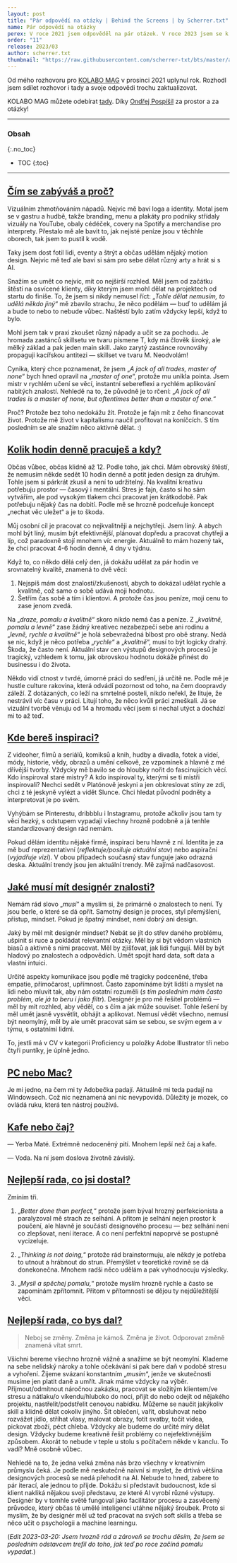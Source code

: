 ```yaml
---
layout: post
title: "Pár odpovědí na otázky | Behind the Screens | by Scherrer.txt"
name: Pár odpovědí na otázky
perex: V roce 2021 jsem odpověděl na pár otázek. V roce 2023 jsem se k nim vrátil a položil si je znova.
order: "11"
release: 2023/03
author: scherrer.txt
thumbnail: "https://raw.githubusercontent.com/scherrer-txt/bts/master/assets/thumbs/bts-11-thumb.png"
---
```


Od mého rozhovoru pro [KOLABO MAG](https://medium.com/@kolabocrew) v prosinci 2021 uplynul rok. Rozhodl jsem sdílet rozhovor i tady a svoje odpovědi trochu zaktualizovat.

KOLABO MAG můžete odebírat [tady](https://kolabo.cz/kolabo-mag). Díky [Ondřej Pospíšil](https://ondrejpospisil.medium.com/) za prostor a za otázky!

---

### Obsah
{:.no_toc}

* TOC
{:toc}

---

## [Čím se zabýváš a proč?](#obsah)
Vizuálním zhmotňováním nápadů. Nejvíc mě baví loga a identity. Motal jsem se v gastru a hudbě, takže branding, menu a plakáty pro podniky střídaly vizuály na YouTube, obaly cédéček, covery na Spotify a merchandise pro interprety. Přestalo mě ale bavit to, jak nejisté peníze jsou v těchhle oborech, tak jsem to pustil k vodě.

Taky jsem dost fotil lidi, eventy a štrýt a občas udělám nějaký motion design. Nejvíc mě teď ale baví si sám pro sebe dělat různý arty a hrát si s AI.

Snažím se umět co nejvíc, mít co nejširší rozhled. Měl jsem od začátku štěstí na osvícené klienty, díky kterým jsem mohl dělat na projektech od startu do finiše. To, že jsem si nikdy nemusel říct: „_Tohle dělat nemusím, to udělá někdo jiný_“ mě zbavilo strachu, že něco podělám — buď to udělám já a bude to nebo to nebude vůbec. Naštěstí bylo zatím vždycky lepší, když to bylo.

Mohl jsem tak v praxi zkoušet různý nápady a učit se za pochodu. Je hromada zastánců skillsetu ve tvaru písmene T, kdy má člověk široký, ale mělký základ a pak jeden main skill. Jako zarytý zastánce rovnováhy propaguji kacířskou antitezi — skillset ve tvaru M. Neodvolám!

Cynika, který chce poznamenat, že jsem „_A jack of all trades, master of none_“ bych hned opravil na „_master of one_“, protože mu unikla pointa. Jsem mistr v rychlém učení se věcí, instantní sebereflexi a rychlém aplikování nabitých znalostí. Nehledě na to, že původně je to rčení: „_A jack of all trades is a master of none, but oftentimes better than a master of one._“

Proč? Protože bez toho nedokážu žít. Protože je fajn mít z čeho financovat život. Protože mě život v kapitalismu naučil profitovat na koníčcích. S tím posledním se ale snažím něco aktivně dělat. :)

## [Kolik hodin denně pracuješ a kdy?](#obsah)
Občas vůbec, občas klidně až 12. Podle toho, jak chci. Mám obrovský štěstí, že nemusím někde sedět 10 hodin denně a potit jeden design za druhým. Tohle jsem si párkrát zkusil a není to udržitelný. Na kvalitní kreativu potřebuju prostor — časový i mentální. Stres je fajn, často si ho sám vytvářím, ale pod vysokým tlakem chci pracovat jen krátkodobě. Pak potřebuju nějaký čas na dobití. Podle mě se hrozně podceňuje koncept „nechat věc uležet“ a je to škoda.

Můj osobní cíl je pracovat co nejkvalitněji a nejchytřeji. Jsem líný. A abych mohl být líný, musím být efektivnější, plánovat dopředu a pracovat chytřeji a líp, což paradoxně stojí mnohem víc energie. Aktuálně to mám hozený tak, že chci pracovat 4-6 hodin denně, 4 dny v týdnu.

Když to, co někdo dělá celý den, já dokážu udělat za pár hodin ve srovnatelný kvalitě, znamená to dvě věci:

1. Nejspíš mám dost znalostí/zkušeností, abych to dokázal udělat rychle a kvalitně, což samo o sobě udává moji hodnotu.
2. Šetřím čas sobě a tím i klientovi. A protože čas jsou peníze, moji cenu to zase jenom zvedá.

Na „_draze, pomalu a kvalitně_“ skoro nikdo nemá čas a peníze. Z „_kvalitně, pomalu a levně_“ zase žádný kreativec nezabezpečí sebe ani rodinu a „_levně, rychle a kvalitně_“ je holá sebevražedná blbost pro obě strany. Nedá se nic, když je něco potřeba „_rychle_“ a „_kvalitně_“, musí to být logicky drahý. Škoda, že často není. Aktuální stav cen výstupů designových procesů je tragický, vzhledem k tomu, jak obrovskou hodnotu dokáže přinést do businessu i do života.

Někdo vidí ctnost v tvrdé, úmorné práci do sedření, já určitě ne. Podle mě je hustle culture rakovina, která odvádí pozornost od toho, na čem doopravdy záleží. Z dotázaných, co leží na smrtelné posteli, nikdo neřekl, že lituje, že nestrávil víc času v práci. Litují toho, že něco kvůli práci zmeškali. Já se vizuální tvorbě věnuju od 14 a hromadu věcí jsem si nechal utýct a dochází mi to až teď.

## [Kde bereš inspiraci?](#obsah)
Z videoher, filmů a seriálů, komiksů a knih, hudby a divadla, fotek a videí, módy, historie, vědy, obrazů a umění celkově, ze vzpomínek a hlavně z mé dřívější tvorby. Vždycky mě bavilo se do hloubky nořit do fascinujících věcí. Kdo inspiroval staré mistry? A kdo inspiroval ty, kterými se ti mistři inspirovali? Nechci sedět v Platónově jeskyni a jen obkreslovat stíny ze zdi, chci z té jeskyně vylézt a vidět Slunce. Chci hledat původní podněty a interpretovat je po svém.

Vyhýbám se Pinterestu, dribbblu i Instagramu, protože ačkoliv jsou tam ty věci hezký, s odstupem vypadají všechny hrozně podobně a já tenhle standardizovaný design rád nemám.

Pokud dělám identitu nějaké firmě, inspiraci beru hlavně z ní. Identita je za mě buď reprezentativní (_reflektuje/posiluje aktuální stav_) nebo aspirační (_vyjadřuje vizi_). V obou případech současný stav funguje jako odrazná deska. Aktuální trendy jsou jen aktuální trendy. Mě zajímá nadčasovost.

## [Jaké musí mít designér znalosti?](#obsah)
Nemám rád slovo „_musí_“ a myslím si, že primárně o znalostech to není. Ty jsou berle, o které se dá opřít. Samotný design je proces, styl přemýšlení, přístup, mindset. Pokud je špatný mindset, není dobrý ani design.

Jaký by měl mít designér mindset? Nebát se jít do střev daného problému, ušpinit si ruce a pokládat relevantní otázky. Měl by si být vědom vlastních biasů a aktivně s nimi pracovat. Měl by zjišťovat, jak lidi fungují. Měl by být hladový po znalostech a odpovědích. Umět spojit hard data, soft data a vlastní intuici.

Určité aspekty komunikace jsou podle mě tragicky podceněné, třeba empatie, přímočarost, upřímnost. Často zapomínáme být lidští a myslet na lidi nebo mluvit tak, aby nám ostatní rozuměli (_s tím posledním mám často problém, ale já to beru i jako filtr_). Designér je pro mě řešitel problémů — měl by mít rozhled, aby věděl, co s čím a jak může souviset. Tohle řešení by měl umět jasně vysvětlit, obhájit a aplikovat. Nemusí vědět všechno, nemusí být neomylný, měl by ale umět pracovat sám se sebou, se svým egem a v týmu, s ostatními lidmi.

To, jestli má v CV v kategorii Proficiency u položky Adobe Illustrator tři nebo čtyři puntíky, je úplně jedno.

## [PC nebo Mac?](#obsah)
Je mi jedno, na čem mi ty Adobečka padají. Aktuálně mi teda padají na Windowsech. Což nic neznamená ani nic nevypovídá. Důležitý je mozek, co ovládá ruku, která ten nástroj používá.

## [Kafe nebo čaj?](#obsah)
— Yerba Maté. Extrémně nedoceněný pití. Mnohem lepší než čaj a kafe.

— Voda. Na ní jsem doslova životně závislý.

## [Nejlepší rada, co jsi dostal?](#obsah)
Zmíním tři.

1. „_Better done than perfect,_“ protože jsem býval hrozný perfekcionista a paralyzoval mě strach ze selhání. A přitom je selhání nejen prostor k poučení, ale hlavně je součástí designového procesu — bez selhání není co zlepšovat, není iterace. A co není perfektní napoprvé se postupně vycizeluje.

2. „_Thinking is not doing,_“ protože rád brainstormuju, ale někdy je potřeba to utnout a hrábnout do strun. Přemýšlet v teoretické rovině se dá donekonečna. Mnohem radši něco udělám a pak vyhodnocuju výsledky.

3. „_Mysli a spěchej pomalu,_“ protože myslím hrozně rychle a často se zapomínám zpřítomnit. Přitom v přítomnosti se dějou ty nejdůležitější věci.

## [Nejlepší rada, co bys dal?](#obsah)

> Neboj se změny. Změna je kámoš. Změna je život. Odporovat změně znamená vítat smrt.

Všichni bereme všechno hrozně vážně a snažíme se být neomylní. Klademe na sebe nelidský nároky a tohle očekávání si pak bere daň v podobě stresu a vyhoření. Žijeme svázaní konstantním „_musím_“, jenže ve skutečnosti musíme jen platit daně a umřít. Jinak máme vždycky na výběr. Přijmout/odmítnout náročnou zakázku, pracovat se složitým klientem/ve stresu a nátlaku/o víkendu/hluboko do noci, přijít do nebo odejít od nějakého projektu, nastřelit/podstřelit cenovou nabídku. Můžeme se naučit jakýkoliv skill a klidně dělat cokoliv jinýho. Šít oblečení, vařit, obsluhovat nebo rozvážet jídlo, stříhat vlasy, malovat obrazy, fotit svatby, točit videa, pickovat zboží, péct chleba. Vždycky ale budeme do určité míry dělat design. Vždycky budeme kreativně řešit problémy co nejefektivnějším způsobem. Akorát to nebude v teple u stolu s počítačem někde v kanclu. To vadí? Mně osobně vůbec.

Nehledě na to, že jedna velká změna nás brzo všechny v kreativním průmyslu čeká. Je podle mě neskutečně naivní si myslet, že drtivá většina designových procesů se nedá přehodit na AI. Nebude to hned, zabere to pár iterací, ale jednou to přijde. Dokážu si představit budoucnost, kde si klient nakliká nějakou svoji představu, ze které AI vyrobí různé výstupy. Designér by v tomhle světě fungoval jako facilitátor procesu a zasvěcený průvodce, který občas té umělé inteligenci utáhne nějaký šroubek. Proto si myslím, že by designér měl už teď pracovat na svých soft skills a třeba se něco učit o psychologii a machine learningu.

(_Edit 2023-03-20: Jsem hrozně rád a zároveň se trochu děsím, že jsem se posledním odstavcem trefil do toho, jak teď po roce začíná pomalu vypadat._)
